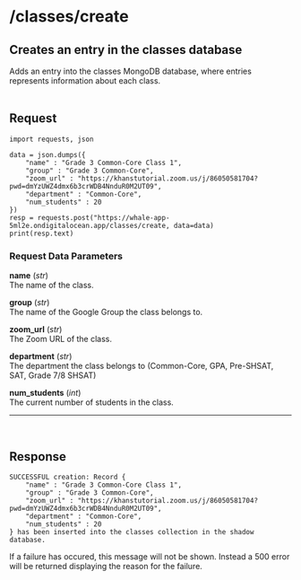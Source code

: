 # /classes/create

## Creates an entry in the classes database
Adds an entry into the classes MongoDB database, where entries represents information about each class.
<br><br>

## Request

    import requests, json

    data = json.dumps({
        "name" : "Grade 3 Common-Core Class 1",
        "group" : "Grade 3 Common-Core",
        "zoom_url" : "https://khanstutorial.zoom.us/j/86050581704?pwd=dmYzUWZ4dmx6b3crWDB4NnduR0M2UT09",
        "department" : "Common-Core",
        "num_students" : 20
    })
    resp = requests.post("https://whale-app-5ml2e.ondigitalocean.app/classes/create, data=data)
    print(resp.text)

### Request Data Parameters

**name** (*str*) <br>
    The name of the class.

**group** (*str*) <br>
    The name of the Google Group the class belongs to.

**zoom_url** (*str*) <br>
    The Zoom URL of the class.

**department** (*str*) <br>
    The department the class belongs to (Common-Core, GPA, Pre-SHSAT, SAT, Grade 7/8 SHSAT)

**num_students** (*int*) <br>
    The current number of students in the class.

<hr> <br>

## Response
    
    SUCCESSFUL creation: Record {      
        "name" : "Grade 3 Common-Core Class 1",
        "group" : "Grade 3 Common-Core",
        "zoom_url" : "https://khanstutorial.zoom.us/j/86050581704?pwd=dmYzUWZ4dmx6b3crWDB4NnduR0M2UT09",
        "department" : "Common-Core",
        "num_students" : 20
    } has been inserted into the classes collection in the shadow database.

If a failure has occured, this message will not be shown. Instead a 500 error will be returned displaying the reason for the failure.